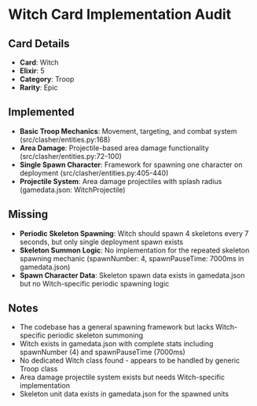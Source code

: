 # Witch Card Implementation Audit

## Card Details
- **Card**: Witch
- **Elixir**: 5
- **Category**: Troop
- **Rarity**: Epic

## Implemented
- **Basic Troop Mechanics**: Movement, targeting, and combat system (src/clasher/entities.py:168)
- **Area Damage**: Projectile-based area damage functionality (src/clasher/entities.py:72-100)
- **Single Spawn Character**: Framework for spawning one character on deployment (src/clasher/entities.py:405-440)
- **Projectile System**: Area damage projectiles with splash radius (gamedata.json: WitchProjectile)

## Missing
- **Periodic Skeleton Spawning**: Witch should spawn 4 skeletons every 7 seconds, but only single deployment spawn exists
- **Skeleton Summon Logic**: No implementation for the repeated skeleton spawning mechanic (spawnNumber: 4, spawnPauseTime: 7000ms in gamedata.json)
- **Spawn Character Data**: Skeleton spawn data exists in gamedata.json but no Witch-specific periodic spawning logic

## Notes
- The codebase has a general spawning framework but lacks Witch-specific periodic skeleton summoning
- Witch exists in gamedata.json with complete stats including spawnNumber (4) and spawnPauseTime (7000ms)
- No dedicated Witch class found - appears to be handled by generic Troop class
- Area damage projectile system exists but needs Witch-specific implementation
- Skeleton unit data exists in gamedata.json for the spawned units
